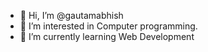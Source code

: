 - 👋 Hi, I’m @gautamabhish
- 👀 I’m interested in Computer programming.
- 🌱 I’m currently learning Web Development

<!---
gautamabhish/gautamabhish is a ✨ special ✨ repository because its `README.md` (this file) appears on your GitHub profile.
You can click the Preview link to take a look at your changes.
--->
